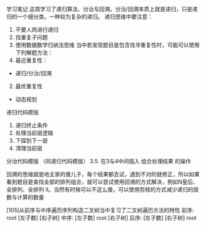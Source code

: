 学习笔记
这周学习了递归算法、分治与回溯。分治/回溯本质上就是递归，只是递归的一个细分类，一种较为复杂的递归。
递归思维中要注意：
1. 不要人肉进行递归
2. 找重复子问题
3. 使用数据数学归纳法思维
当中若发现题目是包含找寻重复性时，可能可以使用下列解题方法：
1. 最近重复性：
- 递归/分治/回溯
2. 最优重复性
- 动态规划

递归代码模版
1. 递归终止条件
2. 处理当前层逻辑
3. 下探到下一层
4. 清理当前层

分治代码模版
（同递归代码模版）
3.5. 在3与4中间插入 组合处理结果 的操作

回溯的思维就是地主家的傻儿子，每个结果都去试，遇到不对的就修正，所以如果看到题目是查找全部的排列组合，就可以尝试使用回溯的方式解决，例如N皇后、全排列、全排列 II。当然有时候可以不这么傻，可以使用剪枝的方式减少递归的层数与计算的数量

[105]从前序与中序遍历序列构造二叉树当中复习了二叉树遍历方法的特性
前序: root [左子数] [右子树]
中序: [左子数] root [右子树]
后序: [左子数] [右子树] root
